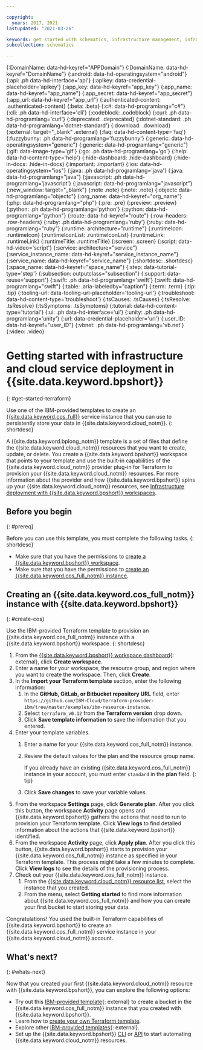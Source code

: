 ```yaml
---

copyright:
  years: 2017, 2021
lastupdated: "2021-03-26"

keywords: get started with schematics, infrastructure management, infrastructure as code, iac, schematics cloud environment, schematics infrastructure, schematics terraform, terraform provider
subcollection: schematics

---
```


{:DomainName: data-hd-keyref="APPDomain"}
{:DomainName: data-hd-keyref="DomainName"}
{:android: data-hd-operatingsystem="android"}
{:api: .ph data-hd-interface='api'}
{:apikey: data-credential-placeholder='apikey'}
{:app_key: data-hd-keyref="app_key"}
{:app_name: data-hd-keyref="app_name"}
{:app_secret: data-hd-keyref="app_secret"}
{:app_url: data-hd-keyref="app_url"}
{:authenticated-content: .authenticated-content}
{:beta: .beta}
{:c#: data-hd-programlang="c#"}
{:cli: .ph data-hd-interface='cli'}
{:codeblock: .codeblock}
{:curl: .ph data-hd-programlang='curl'}
{:deprecated: .deprecated}
{:dotnet-standard: .ph data-hd-programlang='dotnet-standard'}
{:download: .download}
{:external: target="_blank" .external}
{:faq: data-hd-content-type='faq'}
{:fuzzybunny: .ph data-hd-programlang='fuzzybunny'}
{:generic: data-hd-operatingsystem="generic"}
{:generic: data-hd-programlang="generic"}
{:gif: data-image-type='gif'}
{:go: .ph data-hd-programlang='go'}
{:help: data-hd-content-type='help'}
{:hide-dashboard: .hide-dashboard}
{:hide-in-docs: .hide-in-docs}
{:important: .important}
{:ios: data-hd-operatingsystem="ios"}
{:java: .ph data-hd-programlang='java'}
{:java: data-hd-programlang="java"}
{:javascript: .ph data-hd-programlang='javascript'}
{:javascript: data-hd-programlang="javascript"}
{:new_window: target="_blank"}
{:note .note}
{:note: .note}
{:objectc data-hd-programlang="objectc"}
{:org_name: data-hd-keyref="org_name"}
{:php: data-hd-programlang="php"}
{:pre: .pre}
{:preview: .preview}
{:python: .ph data-hd-programlang='python'}
{:python: data-hd-programlang="python"}
{:route: data-hd-keyref="route"}
{:row-headers: .row-headers}
{:ruby: .ph data-hd-programlang='ruby'}
{:ruby: data-hd-programlang="ruby"}
{:runtime: architecture="runtime"}
{:runtimeIcon: .runtimeIcon}
{:runtimeIconList: .runtimeIconList}
{:runtimeLink: .runtimeLink}
{:runtimeTitle: .runtimeTitle}
{:screen: .screen}
{:script: data-hd-video='script'}
{:service: architecture="service"}
{:service_instance_name: data-hd-keyref="service_instance_name"}
{:service_name: data-hd-keyref="service_name"}
{:shortdesc: .shortdesc}
{:space_name: data-hd-keyref="space_name"}
{:step: data-tutorial-type='step'}
{:subsection: outputclass="subsection"}
{:support: data-reuse='support'}
{:swift: .ph data-hd-programlang='swift'}
{:swift: data-hd-programlang="swift"}
{:table: .aria-labeledby="caption"}
{:term: .term}
{:tip: .tip}
{:tooling-url: data-tooling-url-placeholder='tooling-url'}
{:troubleshoot: data-hd-content-type='troubleshoot'}
{:tsCauses: .tsCauses}
{:tsResolve: .tsResolve}
{:tsSymptoms: .tsSymptoms}
{:tutorial: data-hd-content-type='tutorial'}
{:ui: .ph data-hd-interface='ui'}
{:unity: .ph data-hd-programlang='unity'}
{:url: data-credential-placeholder='url'}
{:user_ID: data-hd-keyref="user_ID"}
{:vbnet: .ph data-hd-programlang='vb.net'}
{:video: .video}



# Getting started with infrastructure and cloud service deployment in {{site.data.keyword.bpshort}}
{: #get-started-terraform}

Use one of the IBM-provided templates to create an [{{site.data.keyword.cos_full}}](/docs/cloud-object-storage?topic=cloud-object-storage-about-cloud-object-storage) service instance that you can use to persistently store your data in {{site.data.keyword.cloud_notm}}. 
{: shortdesc}

A {{site.data.keyword.bplong_notm}} template is a set of files that define the {{site.data.keyword.cloud_notm}} resources that you want to create, update, or delete. You create a {{site.data.keyword.bpshort}} workspace that points to your template and use the built-in capabilities of the {{site.data.keyword.cloud_notm}} provider plug-in for Terraform to provision your {{site.data.keyword.cloud_notm}} resources. For more information about the provider and how {{site.data.keyword.bpshort}} spins up your {{site.data.keyword.cloud_notm}} resources, see [Infrastructure deployment with {{site.data.keyword.bpshort}} workspaces](/docs/schematics?topic=schematics-about-schematics#how-to-workspaces). 

## Before you begin
{: #prereq}

Before you can use this template, you must complete the following tasks. 
{: shortdesc}

- Make sure that you have the permissions to [create a {{site.data.keyword.bpshort}} workspace](/docs/schematics?topic=schematics-access#access-roles). 
- Make sure that you have the permissions to [create an {{site.data.keyword.cos_full_notm}} instance](/docs/cloud-object-storage?topic=cloud-object-storage-iam). 

## Creating an {{site.data.keyword.cos_full_notm}} instance with {{site.data.keyword.bpshort}}
{: #create-cos}

Use the IBM-provided Terraform template to provision an {{site.data.keyword.cos_full_notm}} instance with a {{site.data.keyword.bpshort}} workspace. 
{: shortdesc}

1. From the [{{site.data.keyword.bpshort}} workspace dashboard](https://cloud.ibm.com/schematics/workspaces){: external}, click **Create workspace**. 
2. Enter a name for your workspace, the resource group, and region where you want to create the workspace. Then, click **Create**. 
3. In the **Import your Terraform template** section, enter the following information: 
   1. In the **GitHub, GitLab, or Bitbucket repository URL** field, enter `https://github.com/IBM-Cloud/terraform-provider-ibm/tree/master/examples/ibm-resource-instance`. 
   2. Select `terraform_v0.12` from the **Terraform version** drop down. 
   3. Click **Save template information** to save the information that you entered. 
4. Enter your template variables. 
   1. Enter a name for your {{site.data.keyword.cos_full_notm}} instance. 
   2. Review the default values for the plan and the resource group name. 
      
      If you already have an existing {{site.data.keyword.cos_full_notm}} instance in your account, you must enter `standard` in the **plan** field. 
      {: tip}
      
   3. Click **Save changes** to save your variable values. 
5. From the workspace **Settings** page, click **Generate plan**. After you click this button, the workspace **Activity** page opens and {{site.data.keyword.bpshort}} gathers the actions that need to run to provision your Terraform template. Click **View logs** to find detailed information about the actions that {{site.data.keyword.bpshort}} identified. 
6. From the workspace **Activity** page, click **Apply plan**. After you click this button, {{site.data.keyword.bpshort}} starts to provision your {{site.data.keyword.cos_full_notm}} instance as specified in your Terraform template. This process might take a few minutes to complete. Click **View logs** to see the details of the provisioning process.  
7. Check out your {{site.data.keyword.cos_full_notm}} instance. 
   1. From the [{{site.data.keyword.cloud_notm}} resource list](https://cloud.ibm.com/resources), select the instance that you created. 
   2. From the menu, select **Getting started** to find more information about {{site.data.keyword.cos_full_notm}} and how you can create your first bucket to start storing your data. 
   

Congratulations! You used the built-in Terraform capabilities of {{site.data.keyword.bpshort}} to create an {{site.data.keyword.cos_full_notm}} service instance in your {{site.data.keyword.cloud_notm}} account. 
   
 
## What's next? 
{: #whats-next}

Now that you created your first {{site.data.keyword.cloud_notm}} resource with {{site.data.keyword.bpshort}}, you can explore the following options: 

- Try out this [IBM-provided template](https://github.com/IBM-Cloud/terraform-provider-ibm/tree/master/examples/ibm-cos-bucket){: external} to create a bucket in the {{site.data.keyword.cos_full_notm}} instance that you created with {{site.data.keyword.bpshort}}. 
- Learn how to [create your own Terraform template](/docs/schematics?topic=schematics-create-tf-config). 
- Explore other [IBM-provided templates](https://github.com/IBM-Cloud/terraform-provider-ibm/tree/master/examples){: external}.
- Set up the {{site.data.keyword.bpshort}} [CLI](/docs/schematics?topic=schematics-setup-cli) or [API](/docs/schematics?topic=schematics-setup-api) to start automating {{site.data.keyword.cloud_notm}} resources. 

